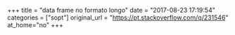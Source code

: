 +++
title = "data frame no formato longo"
date = "2017-08-23 17:19:54"
categories = ["sopt"]
original_url = "https://pt.stackoverflow.com/q/231546"
at_home="no"
+++

